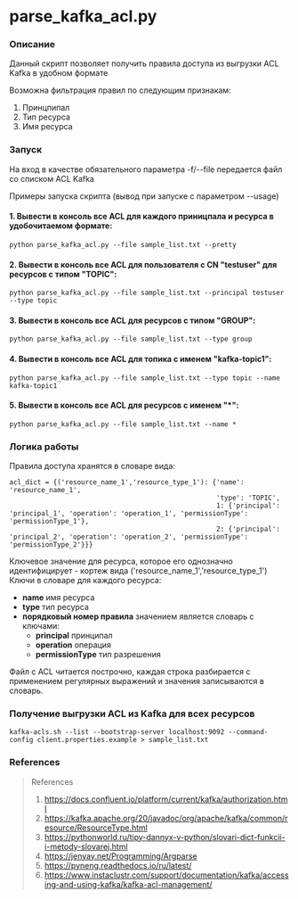 # parse_kafka_acl.py

### Описание

Данный скрипт позволяет получить правила доступа из выгрузки ACL Kafka в удобном формате

Возможна фильтрация правил по следующим признакам:

1. Принцпипал
2. Тип ресурса
3. Имя ресурса

### Запуск

На вход в качестве обязательного параметра -f/--file передается файл со списком ACL Kafka

Примеры запуска скрипта (вывод при запуске с параметром --usage)

#### 1. Вывести в консоль все ACL для каждого приницпала и ресурса в удобочитаемом формате:

```CLI
python parse_kafka_acl.py --file sample_list.txt --pretty
```

#### 2. Вывести в консоль все ACL для пользователя с CN "testuser" для ресурсов с типом "TOPIC":

```CLI
python parse_kafka_acl.py --file sample_list.txt --principal testuser --type topic
```

#### 3. Вывести в консоль все ACL для ресурсов с типом "GROUP":

```CLI
python parse_kafka_acl.py --file sample_list.txt --type group
```

#### 4. Вывести в консоль все ACL для топика с именем "kafka-topic1":

```CLI
python parse_kafka_acl.py --file sample_list.txt --type topic --name kafka-topic1
```

#### 5. Вывести в консоль все ACL для ресурсов c именем "*":

```CLI
python parse_kafka_acl.py --file sample_list.txt --name *
```

### Логика работы

Правила доступа хранятся в словаре вида:

```Text
acl_dict = {('resource_name_1','resource_type_1'): {'name': 'resource_name_1',
                                                    'type': 'TOPIC',
                                                    1: {'principal': 'principal_1', 'operation': 'operation_1', 'permissionType': 'permissionType_1'},
                                                    2: {'principal': 'principal_2', 'operation': 'operation_2', 'permissionType': 'permissionType_2'}}}		
```
		
Ключевое значение для ресурса, которое его однозначно идентифицирует - кортеж вида ('resource_name_1','resource_type_1')
Ключи в словаре для каждого ресурса:

- **name** имя ресурса
- **type** тип ресурса
- **порядковый номер правила** значением является словарь с ключами:
  - **principal** принципал
  - **operation** операция
  - **permissionType** тип разрешения
  
Файл с ACL читается построчно, каждая строка разбирается с применением регулярных выражений и значения записываются в словарь.

### Получение выгрузки ACL из Kafka для всех ресурсов

```CLI
kafka-acls.sh --list --bootstrap-server localhost:9092 --command-config client.properties.example > sample_list.txt
```

### References

> References
> 1. https://docs.confluent.io/platform/current/kafka/authorization.html
> 2. https://kafka.apache.org/20/javadoc/org/apache/kafka/common/resource/ResourceType.html
> 3. https://pythonworld.ru/tipy-dannyx-v-python/slovari-dict-funkcii-i-metody-slovarej.html
> 4. https://jenyay.net/Programming/Argparse
> 5. https://pyneng.readthedocs.io/ru/latest/
> 6. https://www.instaclustr.com/support/documentation/kafka/accessing-and-using-kafka/kafka-acl-management/

